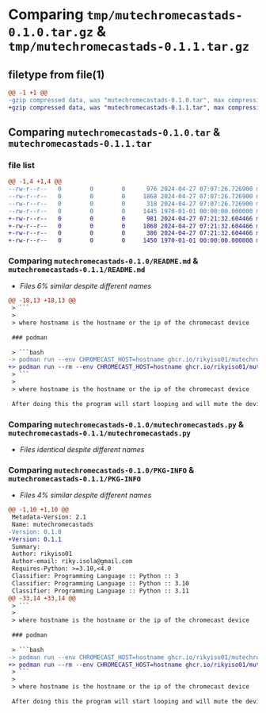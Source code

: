 # Comparing `tmp/mutechromecastads-0.1.0.tar.gz` & `tmp/mutechromecastads-0.1.1.tar.gz`

## filetype from file(1)

```diff
@@ -1 +1 @@
-gzip compressed data, was "mutechromecastads-0.1.0.tar", max compression
+gzip compressed data, was "mutechromecastads-0.1.1.tar", max compression
```

## Comparing `mutechromecastads-0.1.0.tar` & `mutechromecastads-0.1.1.tar`

### file list

```diff
@@ -1,4 +1,4 @@
--rw-r--r--   0        0        0      976 2024-04-27 07:07:26.726900 mutechromecastads-0.1.0/README.md
--rw-r--r--   0        0        0     1868 2024-04-27 07:07:26.726900 mutechromecastads-0.1.0/mutechromecastads.py
--rw-r--r--   0        0        0      318 2024-04-27 07:07:26.726900 mutechromecastads-0.1.0/pyproject.toml
--rw-r--r--   0        0        0     1445 1970-01-01 00:00:00.000000 mutechromecastads-0.1.0/PKG-INFO
+-rw-r--r--   0        0        0      981 2024-04-27 07:21:32.604466 mutechromecastads-0.1.1/README.md
+-rw-r--r--   0        0        0     1868 2024-04-27 07:21:32.604466 mutechromecastads-0.1.1/mutechromecastads.py
+-rw-r--r--   0        0        0      386 2024-04-27 07:21:32.604466 mutechromecastads-0.1.1/pyproject.toml
+-rw-r--r--   0        0        0     1450 1970-01-01 00:00:00.000000 mutechromecastads-0.1.1/PKG-INFO
```

### Comparing `mutechromecastads-0.1.0/README.md` & `mutechromecastads-0.1.1/README.md`

 * *Files 6% similar despite different names*

```diff
@@ -18,13 +18,13 @@
 > ```
 >
 > where hostname is the hostname or the ip of the chromecast device
 
 ### podman
 
 > ```bash
-> podman run --env CHROMECAST_HOST=hostname ghcr.io/rikyiso01/mutechromecastads
+> podman run --rm --env CHROMECAST_HOST=hostname ghcr.io/rikyiso01/mutechromecastads
 > ```
 >
 > where hostname is the hostname or the ip of the chromecast device
 
 After doing this the program will start looping and will mute the device when the broadcasted song title is 'Advertisement'
```

### Comparing `mutechromecastads-0.1.0/mutechromecastads.py` & `mutechromecastads-0.1.1/mutechromecastads.py`

 * *Files identical despite different names*

### Comparing `mutechromecastads-0.1.0/PKG-INFO` & `mutechromecastads-0.1.1/PKG-INFO`

 * *Files 4% similar despite different names*

```diff
@@ -1,10 +1,10 @@
 Metadata-Version: 2.1
 Name: mutechromecastads
-Version: 0.1.0
+Version: 0.1.1
 Summary: 
 Author: rikyiso01
 Author-email: riky.isola@gmail.com
 Requires-Python: >=3.10,<4.0
 Classifier: Programming Language :: Python :: 3
 Classifier: Programming Language :: Python :: 3.10
 Classifier: Programming Language :: Python :: 3.11
@@ -33,14 +33,14 @@
 > ```
 >
 > where hostname is the hostname or the ip of the chromecast device
 
 ### podman
 
 > ```bash
-> podman run --env CHROMECAST_HOST=hostname ghcr.io/rikyiso01/mutechromecastads
+> podman run --rm --env CHROMECAST_HOST=hostname ghcr.io/rikyiso01/mutechromecastads
 > ```
 >
 > where hostname is the hostname or the ip of the chromecast device
 
 After doing this the program will start looping and will mute the device when the broadcasted song title is 'Advertisement'
```


